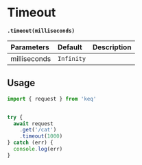 # Timeout

**`.timeout(milliseconds)`**

| **Parameters** | **Default** | **Description** |
| :------------- | :---------- | :-------------- |
| milliseconds   | `Infinity`  |                 |

## Usage

<!-- prettier-ignore -->
```typescript
import { request } from 'keq'


try {
  await request
    .get('/cat')
    .timeout(1000)
} catch (err) {
  console.log(err)
}
```
